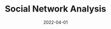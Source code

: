 ---
layout: post
date: 2022-04-01
layout: post
type: teaching
slug: Social Network Analysis
description: for NPTEL
title: Social Network Analysis
# wordpress_id: 188
tags:
- SNA
---